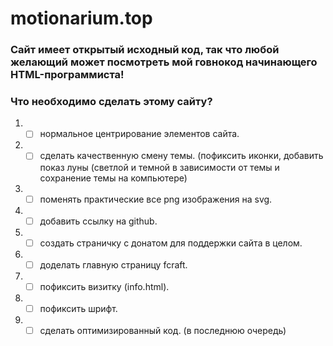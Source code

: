 # motionarium.top
### Сайт имеет открытый исходный код, так что любой желающий может посмотреть мой говнокод начинающего HTML-программиста!

### Что необходимо сделать этому сайту?
1. - [ ] нормальное центрирование элементов сайта.
2. - [ ]  сделать качественную смену темы. (пофиксить иконки, добавить показ луны (светлой и темной в зависимости от темы и сохранение темы на компьютере)
3. - [ ] поменять практические все png изображения на svg.
4. - [ ] добавить ссылку на github.
5. - [ ] создать страничку с донатом для поддержки сайта в целом.
6. - [ ] доделать главную страницу fcraft.
7. - [ ] пофиксить визитку (info.html).
8. - [ ] пофиксить шрифт.
9. - [ ] сделать оптимизированный код. (в последнюю очередь)
